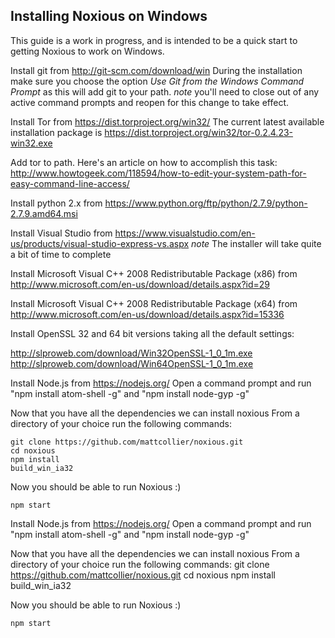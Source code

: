 ## Installing Noxious on Windows ##
This guide is a work in progress, and is intended to be a quick start to getting Noxious to work on Windows.

Install git from http://git-scm.com/download/win
During the installation make sure you choose the option *Use Git from the Windows Command Prompt* as this will add git to your path. *note* you'll need to close out of any active command prompts and reopen for this change to take effect.

Install Tor from https://dist.torproject.org/win32/
The current latest available installation package is https://dist.torproject.org/win32/tor-0.2.4.23-win32.exe

Add tor to path. Here's an article on how to accomplish this task:
http://www.howtogeek.com/118594/how-to-edit-your-system-path-for-easy-command-line-access/

Install python 2.x from https://www.python.org/ftp/python/2.7.9/python-2.7.9.amd64.msi

Install Visual Studio from https://www.visualstudio.com/en-us/products/visual-studio-express-vs.aspx
*note* The installer will take quite a bit of time to complete

Install Microsoft Visual C++ 2008 Redistributable Package (x86) from http://www.microsoft.com/en-us/download/details.aspx?id=29

Install Microsoft Visual C++ 2008 Redistributable Package (x64) from http://www.microsoft.com/en-us/download/details.aspx?id=15336

Install OpenSSL 32 and 64 bit versions taking all the default settings:

http://slproweb.com/download/Win32OpenSSL-1_0_1m.exe
http://slproweb.com/download/Win64OpenSSL-1_0_1m.exe


Install Node.js from https://nodejs.org/
Open a command prompt and run "npm install atom-shell -g" and "npm install node-gyp -g"

Now that you have all the dependencies we can install noxious
From a directory of your choice run the following commands:

````
git clone https://github.com/mattcollier/noxious.git
cd noxious
npm install
build_win_ia32
````

Now you should be able to run Noxious :)
````
npm start
````

Install Node.js from https://nodejs.org/
Open a command prompt and run "npm install atom-shell -g" and "npm install node-gyp -g"

Now that you have all the dependencies we can install noxious
From a directory of your choice run the following commands:
git clone https://github.com/mattcollier/noxious.git
cd noxious
npm install
build_win_ia32

Now you should be able to run Noxious :)
````
npm start
````
